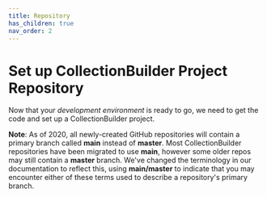 ```yaml
---
title: Repository
has_children: true
nav_order: 2
---
```


# Set up CollectionBuilder Project Repository

Now that your *development environment* is ready to go, we need to get the code and set up a CollectionBuilder project.

**Note**: As of 2020, all newly-created GitHub repositories will contain a primary branch called **main** instead of **master**. 
Most CollectionBuilder repositories have been migrated to use **main**, however some older repos may still contain a **master** branch. 
We've changed the terminology in our documentation to reflect this, using **main/master** to indicate that you may encounter either of these terms used to describe a repository's primary branch.
